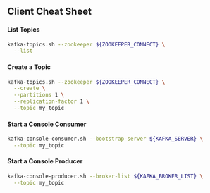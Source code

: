 ## Client Cheat Sheet

#### List Topics
```bash
kafka-topics.sh --zookeeper ${ZOOKEEPER_CONNECT} \
  --list
```

#### Create a Topic
```bash
kafka-topics.sh --zookeeper ${ZOOKEEPER_CONNECT} \
  --create \
  --partitions 1 \
  --replication-factor 1 \
  --topic my_topic
```

#### Start a Console Consumer
```bash
kafka-console-consumer.sh --bootstrap-server ${KAFKA_SERVER} \
  --topic my_topic
```

#### Start a Console Producer
```bash
kafka-console-producer.sh --broker-list ${KAFKA_BROKER_LIST} \
  --topic my_topic
```

